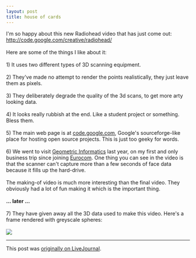 ```yaml
---
layout: post
title: house of cards
---
```


<div class="entry-item s2-entrytext">I'm so happy about this new Radiohead video that has just come out:<br/><a href="http://code.google.com/creative/radiohead/" rel="nofollow">http://code.google.com/creative/radiohe<wbr></wbr>ad/</a><br/><br/>Here are some of the things I like about it:<br/><br/>1) It uses two different types of 3D scanning equipment.<br/><br/>2) They've made no attempt to render the points realistically, they just leave them as pixels.<br/><br/>3) They deliberately degrade the quality of the 3d scans, to get more arty looking data.<br/><br/>4) It looks really rubbish at the end. Like a student project or something. Bless them.<br/><br/>5) The main web page is at <a href="http://code.google.com" rel="nofollow">code.google.com</a>, Google's sourceforge-like place for hosting open source projects. This is just too geeky for words. <br/><br/>6) We went to visit <a href="http://www.geometricinformatics.com/" rel="nofollow">Geometric Informatics</a> last year, on my first and only business trip since joining <a href="http://www.eurocom.co.uk" rel="nofollow">Eurocom</a>. One thing you can see in the video is that the scanner can't capture more than a few seconds of face data because it fills up the hard-drive.<br/><br/>The making-of video is much more interesting than the final video. They obviously had a lot of fun making it which is the important thing.<br/><br/><b>... later ...</b><br/><br/>7) They have given away all the 3D data used to make this video. Here's a frame rendered with greyscale spheres:<br/><br/><img src="http://lh4.ggpht.com/tim.hutton/SHybqsutN9I/AAAAAAAABhY/47rEyUBzxvg/s800/thom_yorke_4d.jpg"/></div><p><hr></p><p>This post was <a href="http://ferkeltongs.livejournal.com/20647.html">originally on LiveJournal</a>.</p>
